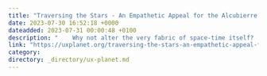 ```yaml
---
title: "Traversing the Stars - An Empathetic Appeal for the Alcubierre Warp Drive"
date: 2023-07-30 16:52:18 +0000
dateadded: 2023-07-31 00:00:48 +0100
description: "    Why not alter the very fabric of space-time itself?  Continue reading on UX Planet »  "
link: "https://uxplanet.org/traversing-the-stars-an-empathetic-appeal-for-the-alcubierre-warp-drive-18d8541c759f?source=rss----819cc2aaeee0---4"
category:
directory: _directory/ux-planet.md
---
```

